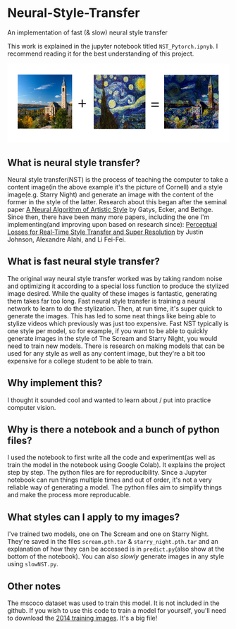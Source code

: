 # Neural-Style-Transfer
An implementation of fast (& slow) neural style transfer

This work is explained in the jupyter notebook titled `NST_Pytorch.ipnyb`. I recommend reading it for the best understanding of this project.

![](Data/style-transfer.png)
## What is neural style transfer?
Neural style transfer(NST) is the process of teaching the computer to take a content image(in the above example it's the picture of Cornell) and a style image(e.g. Starry Night) and generate an image with the content of the former in the style of the latter. Research about this began after the seminal paper [A Neural Algorithm of Artistic Style](https://arxiv.org/abs/1508.06576) by Gatys, Ecker, and Bethge. Since then, there have been many more papers, including the one I'm implementing(and improving upon based on research since): [Perceptual Losses for Real-Time Style Transfer and Super Resolution](https://arxiv.org/abs/1603.08155) by Justin Johnson, Alexandre Alahi, and Li Fei-Fei.

## What is fast neural style transfer?
The original way neural style transfer worked was by taking random noise and optimizing it according to a special loss function to produce the stylized image desired. While the quality of these images is fantastic, generating them takes far too long. Fast neural style transfer is training a neural network to learn to do the stylization. Then, at run time, it's super quick to generate the images. This has led to some neat things like being able to stylize videos which previously was just too expensive. Fast NST typically is one style per model, so for example, if you want to be able to quickly generate images in the style of The Scream and Starry Night, you would need to train new models. There is research on making models that can be used for any style as well as any content image, but they're a bit too expensive for a college student to be able to train.

## Why implement this?
I thought it sounded cool and wanted to learn about / put into practice computer vision.

## Why is there a notebook and a bunch of python files?
I used the notebook to first write all the code and experiment(as well as train the model in the notebook using Google Colab). It explains the project step by step. The python files are for reproducibility. Since a Jupyter notebook can run things multiple times and out of order, it's not a very reliable way of generating a model. The python files aim to simplify things and make the process more reproducable.

## What styles can I apply to my images?
I've trained two models, one on The Scream and one on Starry Night. They're saved in the files `scream.pth.tar` & `starry_night.pth.tar` and an explanation of how they can be accessed is in `predict.py`(also show at the bottom of the notebook). You can also *slowly* generate images in any style using `slowNST.py`.

## Other notes
The mscoco dataset was used to train this model. It is not included in the github. If you wish to use this code to train a model for yourself, you'll need to download the [2014 training images](http://cocodataset.org/#download). It's a big file!
